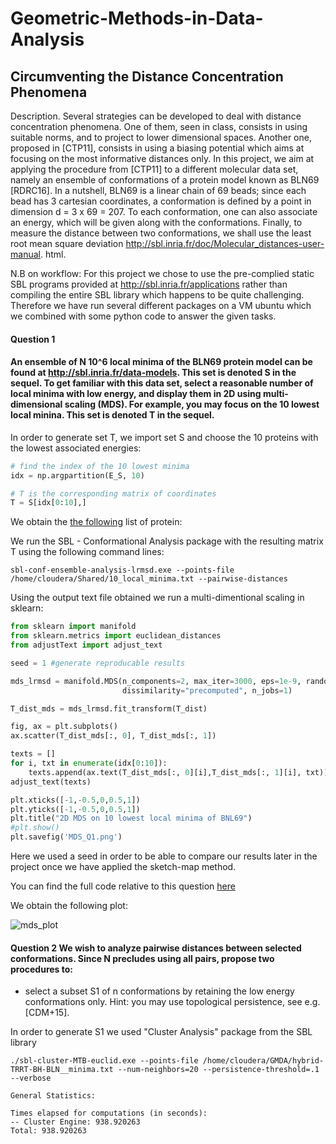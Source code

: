 # Geometric-Methods-in-Data-Analysis
## Circumventing the Distance Concentration Phenomena
 
Description. Several strategies can be developed to deal with distance concentration phenomena. One of
them, seen in class, consists in using suitable norms, and to project to lower dimensional spaces. Another one,
proposed in [CTP11], consists in using a biasing potential which aims at focusing on the most informative
distances only. In this project, we aim at applying the procedure from [CTP11] to a different molecular data
set, namely an ensemble of conformations of a protein model known as BLN69 [RDRC16]. In a nutshell,
BLN69 is a linear chain of 69 beads; since each bead has 3 cartesian coordinates, a conformation is defined
by a point in dimension d = 3 x 69 = 207. To each conformation, one can also associate an energy, which will
be given along with the conformations. Finally, to measure the distance between two conformations, we shall
use the least root mean square deviation http://sbl.inria.fr/doc/Molecular_distances-user-manual.
html.

N.B on workflow: 
For this project we chose to use the pre-complied static SBL programs provided at http://sbl.inria.fr/applications rather than compiling the entire SBL library which happens to be quite challenging. Therefore we have run several different packages on a VM ubuntu which we combined with some python code to answer the given tasks.

#### Question 1 
#### An ensemble of N  10^6 local minima of the BLN69 protein model can be found at http://sbl.inria.fr/data-models. This set is denoted S in the sequel. To get familiar with this data set, select a reasonable number of local minima with low energy, and display them in 2D using multi-dimensional scaling (MDS). For example, you may focus on the 10 lowest local minina. This set is denoted T in the sequel.

In order to generate set T, we import set S and choose the 10 proteins with the lowest associated energies:
```python
# find the index of the 10 lowest minima
idx = np.argpartition(E_S, 10)

# T is the corresponding matrix of coordinates
T = S[idx[0:10],]
```
We obtain the [the following](https://github.com/paulvercoustre/Geometric-Methods-in-Data-Analysis/blob/master/data/10_local_minima.txt) list of protein:

We run the SBL - Conformational Analysis package with the resulting matrix T using the following command lines:
```
sbl-conf-ensemble-analysis-lrmsd.exe --points-file /home/cloudera/Shared/10_local_minima.txt --pairwise-distances
```

Using the output text file obtained we run a multi-dimentional scaling in sklearn: 
```python
from sklearn import manifold
from sklearn.metrics import euclidean_distances
from adjustText import adjust_text

seed = 1 #generate reproducable results

mds_lrmsd = manifold.MDS(n_components=2, max_iter=3000, eps=1e-9, random_state=seed, 
                         dissimilarity="precomputed", n_jobs=1)

T_dist_mds = mds_lrmsd.fit_transform(T_dist)

fig, ax = plt.subplots()
ax.scatter(T_dist_mds[:, 0], T_dist_mds[:, 1])

texts = []
for i, txt in enumerate(idx[0:10]):
    texts.append(ax.text(T_dist_mds[:, 0][i],T_dist_mds[:, 1][i], txt))
adjust_text(texts)

plt.xticks([-1,-0.5,0,0.5,1])
plt.yticks([-1,-0.5,0,0.5,1])
plt.title("2D MDS on 10 lowest local minima of BNL69")
#plt.show()
plt.savefig('MDS_Q1.png')
```
Here we used a seed in order to be able to compare our results later in the project once we have applied the sketch-map method.

You can find the full code relative to this question [here](https://github.com/paulvercoustre/Geometric-Methods-in-Data-Analysis/blob/master/code/Question1_Notebook.ipynb)

We obtain the following plot: 

![mds_plot](https://github.com/paulvercoustre/Geometric-Methods-in-Data-Analysis/blob/master/img/MDS_Q1.png)

#### Question 2 We wish to analyze pairwise distances between selected conformations. Since N precludes using all pairs, propose two procedures to:

* select a subset S1 of n conformations by retaining the low energy conformations only. Hint: you may use topological persistence, see e.g. [CDM+15].

In order to generate S1 we used "Cluster Analysis" package from the SBL library

```
./sbl-cluster-MTB-euclid.exe --points-file /home/cloudera/GMDA/hybrid-TRRT-BH-BLN__minima.txt --num-neighbors=20 --persistence-threshold=.1 --verbose 
```

``` 
General Statistics:

Times elapsed for computations (in seconds):
-- Cluster Engine: 938.920263
Total: 938.920263
```

